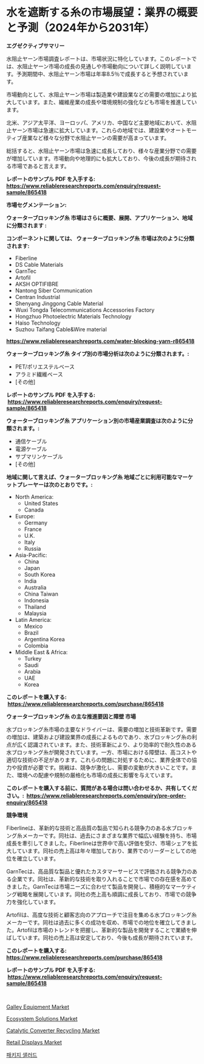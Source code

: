 <p><h1>水を遮断する糸の市場展望：業界の概要と予測（2024年から2031年）</h1></p><p><strong>エグゼクティブサマリー</strong></p>
<p><p>水阻止ヤーン市場調査レポートは、市場状況に特化しています。このレポートでは、水阻止ヤーン市場の成長の見通しや市場動向について詳しく説明しています。予測期間中、水阻止ヤーン市場は年率8.5％で成長すると予想されています。</p><p>市場動向として、水阻止ヤーン市場は製造業や建設業などの需要の増加により拡大しています。また、繊維産業の成長や環境規制の強化なども市場を推進しています。</p><p>北米、アジア太平洋、ヨーロッパ、アメリカ、中国など主要地域において、水阻止ヤーン市場は急速に拡大しています。これらの地域では、建設業やオートモーティブ産業など様々な分野で水阻止ヤーンの需要が高まっています。</p><p>総括すると、水阻止ヤーン市場は急速に成長しており、様々な産業分野での需要が増加しています。市場動向や地理的にも拡大しており、今後の成長が期待される市場であると言えます。</p></p>
<p><strong>レポートのサンプル PDF を入手する: <a href="https://www.reliableresearchreports.com/enquiry/request-sample/865418">https://www.reliableresearchreports.com/enquiry/request-sample/865418</a></strong></p>
<p><strong>市場セグメンテーション:</strong></p>
<p><strong> ウォーターブロッキング糸 市場はさらに概要、展開、アプリケーション、地域に分類されます :</strong></p>
<p><strong>コンポーネントに関しては、 ウォーターブロッキング糸 市場は次のように分類されます: &nbsp;</strong></p>
<p><ul><li>Fiberline</li><li>DS Cable Materials</li><li>GarnTec</li><li>Artofil</li><li>AKSH OPTIFIBRE</li><li>Nantong Siber Communication</li><li>Centran Industrial</li><li>Shenyang Jinggong Cable Material</li><li>Wuxi Tongda Telecommunications Accessories Factory</li><li>Hongzhuo Photoelectric Materials Technology</li><li>Haiso Technology</li><li>Suzhou Taifang Cable&Wire material</li></ul></p>
<p><strong><a href="https://www.reliableresearchreports.com/water-blocking-yarn-r865418">https://www.reliableresearchreports.com/water-blocking-yarn-r865418</a></strong></p>
<p><strong> ウォーターブロッキング糸 タイプ別の市場分析は次のように分類されます。:</strong></p>
<p><ul><li>PET/ポリエステルベース</li><li>アラミド繊維ベース</li><li>[その他]</li></ul></p>
<p><strong>レポートのサンプル PDF を入手する: &nbsp;<a href="https://www.reliableresearchreports.com/enquiry/request-sample/865418">https://www.reliableresearchreports.com/enquiry/request-sample/865418</a></strong></p>
<p><strong> ウォーターブロッキング糸 アプリケーション別の市場産業調査は次のように分類されます。:</strong></p>
<p><ul><li>通信ケーブル</li><li>電源ケーブル</li><li>サブマリンケーブル</li><li>[その他]</li></ul></p>
<p><strong>地域に関して言えば、ウォーターブロッキング糸 地域ごとに利用可能なマーケットプレーヤーは次のとおりです。:</strong></p>
<p><ul>
    <li>
        North America:
        <ul>
            <li>United States</li>
            <li>Canada</li>
        </ul>
    </li>
    <li>
        Europe:
        <ul>
            <li>Germany</li>
            <li>France</li>
            <li>U.K.</li>
            <li>Italy</li>
            <li>Russia</li>
        </ul>
    </li>
    <li>
        Asia-Pacific:
        <ul>
            <li>China</li>
            <li>Japan</li>
            <li>South Korea</li>
            <li>India</li>
            <li>Australia</li>
            <li>China Taiwan</li>
            <li>Indonesia</li>
            <li>Thailand</li>
            <li>Malaysia</li>
        </ul>
    </li>
    <li>
        Latin America:
        <ul>
            <li>Mexico</li>
            <li>Brazil</li>
            <li>Argentina Korea</li>
            <li>Colombia</li>
        </ul>
    </li>
    <li>
        Middle East & Africa:
        <ul>
            <li>Turkey</li>
            <li>Saudi</li>
            <li>Arabia</li>
            <li>UAE</li>
            <li>Korea</li>
        </ul>
    </li>
    </ul></p>
<p><strong>このレポートを購入する: &nbsp;<a href="https://www.reliableresearchreports.com/purchase/865418">https://www.reliableresearchreports.com/purchase/865418</a></strong></p>
<p><strong>ウォーターブロッキング糸 の主な推進要因と障壁 市場</strong></p>
<p><p>水ブロッキング糸市場の主要なドライバーは、需要の増加と技術革新です。需要の増加は、建築および建設業界の成長によるものであり、水ブロッキング糸の利点が広く認識されています。また、技術革新により、より効率的で耐久性のある水ブロッキング糸が開発されています。一方、市場における障壁は、高コストや適切な技術の不足があります。これらの問題に対処するために、業界全体での協力や投資が必要です。挑戦は、競争が激化し、需要の変動が大きいことです。また、環境への配慮や規制の厳格化も市場の成長に影響を与えています。</p></p>
<p><strong>このレポートを購入する前に、質問がある場合は問い合わせるか、共有してください。:&nbsp; <a href="https://www.reliableresearchreports.com/enquiry/pre-order-enquiry/865418">https://www.reliableresearchreports.com/enquiry/pre-order-enquiry/865418</a></strong></p>
<p><strong>競争環境</strong></p>
<p><p>Fiberlineは、革新的な技術と高品質の製品で知られる競争力のある水ブロッキング糸メーカーです。同社は、過去にさまざまな業界で幅広い経験を持ち、市場成長を牽引してきました。Fiberlineは世界中で高い評価を受け、市場シェアを拡大しています。同社の売上高は年々増加しており、業界でのリーダーとしての地位を確立しています。</p><p>GarnTecは、高品質な製品と優れたカスタマーサービスで評価される競争力のある企業です。同社は、革新的な技術を取り入れることで市場での存在感を高めてきました。GarnTecは市場ニーズに合わせて製品を開発し、積極的なマーケティング戦略を展開しています。同社の売上高も順調に成長しており、市場での競争力を強化しています。</p><p>Artofilは、高度な技術と顧客志向のアプローチで注目を集める水ブロッキング糸メーカーです。同社は過去に多くの成功を収め、市場での地位を確立してきました。Artofilは市場のトレンドを把握し、革新的な製品を開発することで業績を伸ばしています。同社の売上高は安定しており、今後も成長が期待されています。</p></p>
<p><strong>このレポートを購入する: &nbsp; <a href="https://www.reliableresearchreports.com/purchase/865418">https://www.reliableresearchreports.com/purchase/865418</a></strong></p>
<p><strong>レポートのサンプル PDF を入手する: &nbsp;<a href="https://www.reliableresearchreports.com/enquiry/request-sample/865418">https://www.reliableresearchreports.com/enquiry/request-sample/865418</a></strong><strong></strong></p>
<p>&nbsp;</p>
<p><p><a href="https://issuu.com/reportprime-2/docs/galley-equipment-market-size-2030.pptx">Galley Equipment Market</a></p><p><a href="https://github.com/lataunyatinikmelvin59ilbd0dv/Market-Research-Report-List-2/blob/main/ecosystem-solutions-market.md">Ecosystem Solutions Market</a></p><p><a href="https://github.com/arionmp/Market-Research-Report-List-3/blob/main/catalytic-converter-recycling-market.md">Catalytic Converter Recycling Market</a></p><p><a href="https://issuu.com/reportprime-2/docs/retail-displays-market-size-2030.pptx">Retail Displays Market</a></p><p><a href="https://github.com/KellyLyncyh543964/Market-Research-Report-List-1/blob/main/192071260600.md">패키지 샐러드</a></p></p>